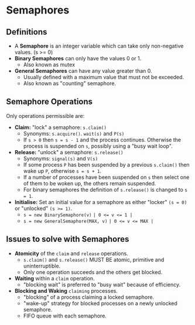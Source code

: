 # Semaphores

## Definitions

- A **Semaphore** is an integer variable which can take only non-negative values. (s >= 0)
- **Binary Semaphores** can only have the values 0 or 1.
  - Also known as mutex
- **General Semaphores** can have any value greater than 0.
  - Usually defined with a maximum value that must not be exceeded.
  - Also known as "counting" semaphore.

## Semaphore Operations

Only operations permissible are:

- **Claim:** "lock" a semaphore: `s.claim()`
  - Synonyms: `s.acquire()`. `wait(s)` and `P(s)`
  - If `s > 0` then `s = s - 1` and the process continues. Otherwise the process is suspended on `s`, possibly using a "busy wait loop".
- **Release:** "unlock" a semaphore: `s.release()`
  - Synonyms: `signal(s)` and `V(s)`
  - If some process `P` has been suspended by a previous `s.claim()` then wake up `P`, otherwise `s = s + 1`.
  - If a number of processes have been suspended on `s` then select one of them to be woken up, the others remain suspended.
  - For binary semaphores the definition of `s.release()` is changed to `s = 1`.
- **Initialise:** Set an initial value for a semaphore as either "locker" `(s = 0)` or "unlocked" `(s >= 1)`.
  - `s = new BinarySemaphore(v)` `| 0 <= v <= 1 |`
  - `s = new GeneralSemaphore(MAX, v)` `| 0 <= v <= MAX |`

## Issues to solve with Semaphores

- **Atomicity** of the `claim` and `release` operations.
  - `s.claim()` and `s.release()` MUST BE atomic, primitive and uninterruptible.
  - Only one operation succeeds and the others get blocked.
- **Waiting** within a `claim` operation.
  - "blocking wait" is preferred to "busy wait" because of efficiency.
- **Blocking and Waking** `claiming` processes.
  - "blocking" of a process claiming a locked semaphore.
  - "wake-up" strategy for blocked processes on a newly unlocked semaphore.
  - FIFO queue with each semaphore.

